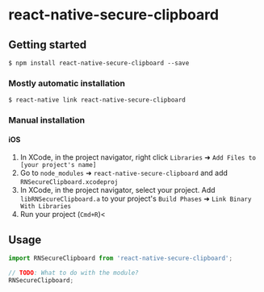 
# react-native-secure-clipboard

## Getting started

`$ npm install react-native-secure-clipboard --save`

### Mostly automatic installation

`$ react-native link react-native-secure-clipboard`

### Manual installation


#### iOS

1. In XCode, in the project navigator, right click `Libraries` ➜ `Add Files to [your project's name]`
2. Go to `node_modules` ➜ `react-native-secure-clipboard` and add `RNSecureClipboard.xcodeproj`
3. In XCode, in the project navigator, select your project. Add `libRNSecureClipboard.a` to your project's `Build Phases` ➜ `Link Binary With Libraries`
4. Run your project (`Cmd+R`)<


## Usage
```javascript
import RNSecureClipboard from 'react-native-secure-clipboard';

// TODO: What to do with the module?
RNSecureClipboard;
```
  